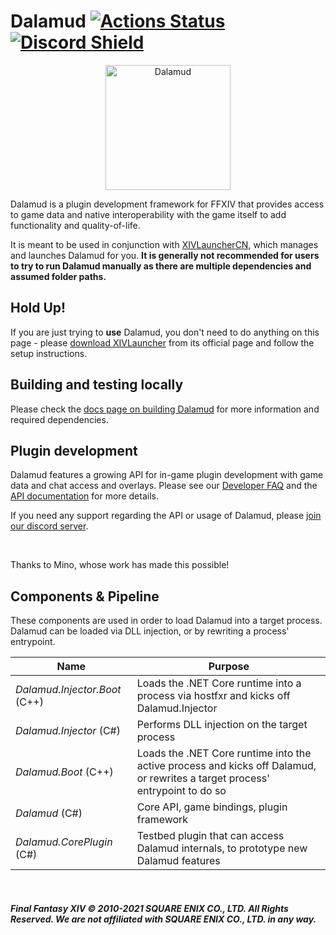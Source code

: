 # Dalamud  [![Actions Status](https://github.com/ottercorp/Dalamud/workflows/Build%20Dalamud/badge.svg)](https://github.com/ottercorp/Dalamud/actions) [![Discord Shield](https://discordapp.com/api/guilds/581875019861328007/widget.png?style=shield)](https://discord.gg/3NMcUV5)

<p align="center">
  <img src="https://raw.githubusercontent.com/ottercorp/DalamudAssets/master/UIRes/logo.png" alt="Dalamud" width="200"/>
</p>

Dalamud is a plugin development framework for FFXIV that provides access to game data and native interoperability with the game itself to add functionality and quality-of-life.

It is meant to be used in conjunction with [XIVLauncherCN](https://github.com/ottercorp/FFXIVQuickLauncher), which manages and launches Dalamud for you. __It is generally not recommended for users to try to run Dalamud manually as there are multiple dependencies and assumed folder paths.__

## Hold Up!

If you are just trying to **use** Dalamud, you don't need to do anything on this page - please [download XIVLauncher](https://ottercorp.github.io/) from its official page and follow the setup instructions.

## Building and testing locally

Please check the [docs page on building Dalamud](https://dalamud.dev/building) for more information and required dependencies.

## Plugin development
Dalamud features a growing API for in-game plugin development with game data and chat access and overlays.
Please see our [Developer FAQ](https://ottercorp.github.io/faq/development) and the [API documentation](https://dalamud.dev) for more details.

If you need any support regarding the API or usage of Dalamud, please [join our discord server](https://discord.gg/3NMcUV5).

<br>

Thanks to Mino, whose work has made this possible!

## Components & Pipeline

These components are used in order to load Dalamud into a target process.
Dalamud can be loaded via DLL injection, or by rewriting a process' entrypoint.

| Name                          | Purpose                                                                                                                      |
|-------------------------------|------------------------------------------------------------------------------------------------------------------------------|
| *Dalamud.Injector.Boot* (C++) | Loads the .NET Core runtime into a process via hostfxr and kicks off Dalamud.Injector                                        |
| *Dalamud.Injector* (C#)       | Performs DLL injection on the target process                                                                                 |
| *Dalamud.Boot* (C++)          | Loads the .NET Core runtime into the active process and kicks off Dalamud, or rewrites a target process' entrypoint to do so |
| *Dalamud* (C#)                | Core API, game bindings, plugin framework                                                                                    |
| *Dalamud.CorePlugin* (C#)     | Testbed plugin that can access Dalamud internals, to prototype new Dalamud features                                          |

<br>

##### Final Fantasy XIV © 2010-2021 SQUARE ENIX CO., LTD. All Rights Reserved. We are not affiliated with SQUARE ENIX CO., LTD. in any way.
